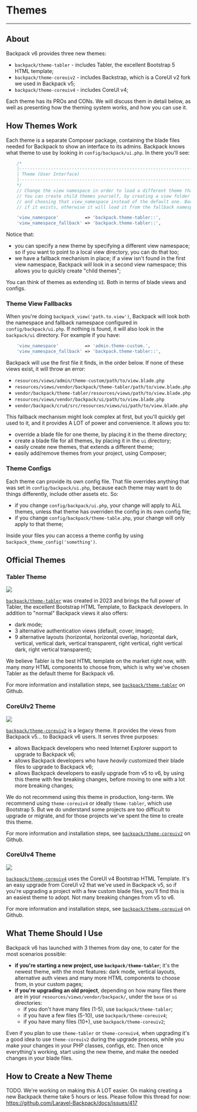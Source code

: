 # Themes

---

<a name="about"></a>
## About

Backpack v6 provides three new themes:
- `backpack/theme-tabler` - includes Tabler, the excellent Bootstrap 5 HTML template;
- `backpack/theme-coreuiv2` - includes Backstrap, which is a CoreUI v2 fork we used in Backpack v5;
- `backpack/theme-coreuiv4` - includes CoreUI v4;

Each theme has its PROs and CONs. We will discuss them in detail below, as well as presenting how the theming system works, and how you can use it.


<a name="how-themes-work"></a>
## How Themes Work

Each theme is a separate Composer package, containing the blade files needed for Backpack to show an interface to its admins. Backpack knows what theme to use by looking in `config/backpack/ui.php`. In there you'll see:

```php
    /*
    |--------------------------------------------------------------------------
    | Theme (User Interface)
    |--------------------------------------------------------------------------
    */
    // Change the view namespace in order to load a different theme than the one Backpack provides.
    // You can create child themes yourself, by creating a view folder anywhere in your resources/views
    // and choosing that view_namespace instead of the default one. Backpack will load a file from there
    // if it exists, otherwise it will load it from the fallback namespace.

    'view_namespace'          => 'backpack.theme-tabler::',
    'view_namespace_fallback' => 'backpack.theme-tabler::',
```

Notice that:
- you can specify a new theme by specifying a different view namespace; so if you want to point to a local view directory, you can do that too;
- we have a fallback mechanism in place; if a view isn't found in the first view namespace, Backpack will look in a second view namespace; this allows you to quickly create "child themes";

You can think of themes as extending `UI`. Both in terms of blade views and configs.

<a name="theme-view-fallbacks"></a>
### Theme View Fallbacks

When you're doing `backpack_view('path.to.view')`, Backpack will look both the namespace and fallback namespace configured in `config/backpack/ui.php`. If nothing is found, it will also look in the `backpack/ui` directory. For example if you have:
```php
    'view_namespace'          => 'admin.theme-custom.',
    'view_namespace_fallback' => 'backpack.theme-tabler::',
```
Backpack will use the first file it finds, in the order below. If none of these views exist, it will throw an error:
- `resources/views/admin/theme-custom/path/to/view.blade.php`
- `resources/views/vendor/backpack/theme-tabler/path/to/view.blade.php`
- `vendor/backpack/theme-tabler/resources/views/path/to/view.blade.php`
- `resources/views/vendor/backpack/ui/path/to/view.blade.php`
- `vendor/backpack/crud/src/resources/views/ui/path/to/view.blade.php`

This fallback mechanism might look complex at first, but you'll quickly get used to it, and it provides A LOT of power and convenience. It allows you to:
- override a blade file for one theme, by placing it in the theme directory;
- create a blade file for all themes, by placing it in the `ui` directory;
- easily create new themes, that extends a different theme;
- easily add/remove themes from your project, using Composer;

<a name="theme-configs"></a>
### Theme Configs

Each theme can provide its own config file. That file overrides anything that was set in `config/backpack/ui.php`, because each theme may want to do things differently, include other assets etc. So:
- if you change `config/backpack/ui.php`, your change will apply to ALL themes, unless that theme has overriden the config in its own config file;
- if you change `config/backpack/theme-table.php`, your change will only apply to that theme;

Inside your files you can access a theme config by using `backpack_theme_config('something')`.

<a name="how-themes-work"></a>
## Official Themes

<a name="tabler-theme"></a>
### Tabler Theme

![](https://user-images.githubusercontent.com/1032474/240274915-f45460a7-b876-432c-82c3-b0b3c60a39f2.png)

[`backpack/theme-tabler`](https://github.com/Laravel-Backpack/theme-tabler) was created in 2023 and brings the full power of Tabler, the excellent Bootstrap HTML Template, to Backpack developers. In addition to "normal" Backpack views it also offers:
- dark mode;
- 3 alternative authentication views (default, cover, image);
- 9 alternative layouts (horizontal, horizontal overlap, horizontal dark, vertical, vertical dark, vertical transparent, right vertical, right vertical dark, right vertical transparent);

We believe Tabler is the best HTML template on the market right now, with many _many_ HTML components to choose from, which is why we've chosen Tabler as the default theme for Backpack v6.

For more information and installation steps, see [`backpack/theme-tabler`](https://github.com/Laravel-Backpack/theme-tabler) on Github.

<a name="tabler-theme"></a>
### CoreUIv2 Theme

![](https://user-images.githubusercontent.com/1032474/240272550-456499a0-ef31-48a1-a985-1de3ff6107e5.png)

[`backpack/theme-coreuiv2`](https://github.com/Laravel-Backpack/theme-coreuiv2) is a legacy theme. It provides the views from Backpack v5... to Backpack v6 users. It serves three purposes:
- allows Backpack developers who need Internet Explorer support to upgrade to Backpack v6;
- allows Backpack developers who have _heavily_ customized their blade files to upgrade to Backpack v6;
- allows Backpack developers to easily upgrade from v5 to v6, by using this theme with few breaking changes, before moving to one with a lot more breaking changes;

We do not recommend using this theme in production, long-term. We recommend using `theme-coreuiv4` or ideally `theme-tabler`, which use Bootstrap 5. But we do understand some projects are too difficult to upgrade or migrate, and for those projects we've spent the time to create this theme.

For more information and installation steps, see [`backpack/theme-coreuiv2`](https://github.com/Laravel-Backpack/theme-coreuiv2) on Github.

<a name="tabler-theme"></a>
### CoreUIv4 Theme

![](https://user-images.githubusercontent.com/1032474/240274314-184d328e-0e6c-4d67-942b-4e4d4efd96c8.png)

[`backpack/theme-coreuiv4`](https://github.com/Laravel-Backpack/theme-coreuiv4) uses the CoreUI v4 Bootstrap HTML Template. It's an easy upgrade from CoreUI v2 that we've used in Backpack v5, so if you're upgrading a project with a few custom blade files, you'll find this is an easiest theme to adopt. Not many breaking changes from v5 to v6.

For more information and installation steps, see [`backpack/theme-coreuiv4`](https://github.com/Laravel-Backpack/theme-coreuiv4) on Github.

<a name="what-theme-should-i-use"></a>
## What Theme Should I Use

Backpack v6 has launched with 3 themes from day one, to cater for the most scenarios possible:
- **if you're starting a new project, use `backpack/theme-tabler`**; it's the newest theme, with the most features: dark mode, vertical layouts, alternative auth views and many more HTML components to choose from, in your custom pages;
- **if you're upgrading an old project**, depending on how many files there are in your `resources/views/vendor/backpack/`, under the `base` or `ui` directories:
    - if you don't have many files (1-5), use `backpack/theme-tabler`;
    - if you have a few files (5-10), use `backpack/theme-coreuiv4`;
    - if you have many files (10+), use `backpack/theme-coreuiv2`;

Even if you plan to use `theme-tabler` or `theme-coreuiv4`, when upgrading it's a good idea to use `theme-coreuiv2` during the upgrade process, while you make your changes in your PHP classes, configs, etc. Then once everything's working, start using the new theme, and make the needed changes in your blade files.

<a name="how-to-create-a-new-theme"></a>
## How to Create a New Theme

TODO. We're working on making this A LOT easier. On making creating a new Backpack theme take 5 hours or less. Please follow this thread for now: https://github.com/Laravel-Backpack/docs/issues/417
